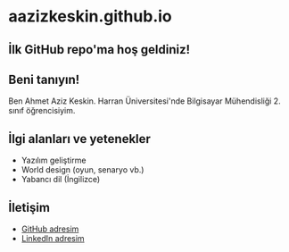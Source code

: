 # aazizkeskin.github.io

## İlk GitHub repo'ma hoş geldiniz! 

## Beni tanıyın!
Ben Ahmet Aziz Keskin. Harran Üniversitesi'nde Bilgisayar Mühendisliği 2. sınıf öğrencisiyim.

## İlgi alanları ve yetenekler
- Yazılım geliştirme
- World design (oyun, senaryo vb.)
- Yabancı dil (İngilizce)

## İletişim
- [GitHub adresim](https://github.com/aazizkeskin)
- [LinkedIn adresim](www.linkedin.com/in/ahmet-aziz-keskin-259064297)
